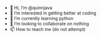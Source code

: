- 👋 Hi, I’m @quinnjava
- 👀 I’m interested in getting better at coding
- 🌱 I’m currently learning python
- 💞️ I’m looking to collaborate on nothing
- 📫 How to reach me (do not attempt)

<!---
quinnjava/quinnjava is a ✨ special ✨ repository because its `README.md` (this file) appears on your GitHub profile.
You can click the Preview link to take a look at your changes.
--->
